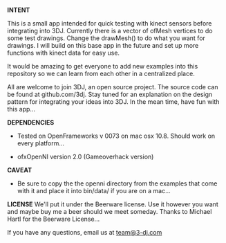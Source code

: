 <b>INTENT</b>

This is a small app intended for quick testing with kinect sensors before integrating into 3DJ. Currently there is a vector of ofMesh vertices to do some test drawings. Change the drawMesh() to do what you want for drawings. I will build on this base app in the future and set up more functions with kinect data for easy use. 

It would be amazing to get everyone to add new examples into this repository so we can learn from each other in a centralized place. 

All are welcome to join 3DJ, an open source project. The source code can be found at github.com/3dj. Stay tuned for an explanation on the design pattern for integrating your ideas into 3DJ. In the mean time, have fun with this app... 

<b>DEPENDENCIES</b>

* Tested on OpenFrameworks v 0073 on mac osx 10.8. Should work on every platform...

* ofxOpenNI version 2.0 (Gameoverhack version)


<b>CAVEAT</b>
* Be sure to copy the the openni directory from the examples that come with it and place it into bin/data/ if you are on a mac... 

<b>LICENSE</b>
We'll put it under the Beerware license. Use it however you want and maybe buy me a beer should we meet someday. Thanks to Michael Hartl for the Beerware License... 

If you have any questions, email us at team@3-dj.com
